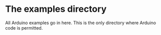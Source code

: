 # The examples directory
All Arduino examples go in here. This is the only directory where Arduino code is permitted.
